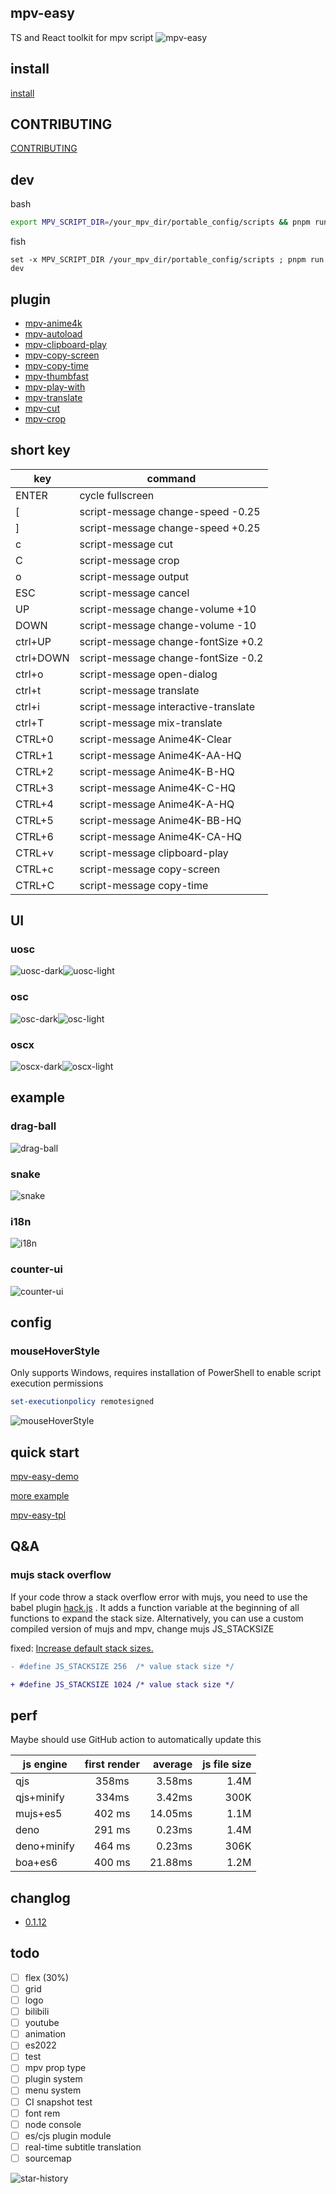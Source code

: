 ## mpv-easy

TS and React toolkit for mpv script
![mpv-easy](./assets/img/mpv-easy.gif)

## install

[install](./mpv-easy-react/install.md)

## CONTRIBUTING

[CONTRIBUTING](./mpv-easy-react/CONTRIBUTING.md)

## dev

bash

```bash
export MPV_SCRIPT_DIR=/your_mpv_dir/portable_config/scripts && pnpm run dev
```

fish

```fish
set -x MPV_SCRIPT_DIR /your_mpv_dir/portable_config/scripts ; pnpm run dev
```

## plugin

- [mpv-anime4k](./mpv-anime4k/readme.md)
- [mpv-autoload](./mpv-autoload/readme.md)
- [mpv-clipboard-play](./mpv-clipboard-play/readme.md)
- [mpv-copy-screen](./mpv-copy-screen/readme.md)
- [mpv-copy-time](./mpv-copy-time/readme.md)
- [mpv-thumbfast](./mpv-thumbfast/readme.md)
- [mpv-play-with](./mpv-play-with/readme.md)
- [mpv-translate](./mpv-translate/readme.md)
- [mpv-cut](./mpv-cut/readme.md)
- [mpv-crop](./mpv-crop/readme.md)

## short key

| key       | command                              |
| --------- | ------------------------------------ |
| ENTER     | cycle fullscreen                     |
| [         | script-message change-speed -0.25    |
| ]         | script-message change-speed +0.25    |
| c         | script-message cut                   |
| C         | script-message crop                  |
| o         | script-message output                |
| ESC       | script-message cancel                |
| UP        | script-message change-volume +10     |
| DOWN      | script-message change-volume -10     |
| ctrl+UP   | script-message change-fontSize +0.2  |
| ctrl+DOWN | script-message change-fontSize -0.2  |
| ctrl+o    | script-message open-dialog           |
| ctrl+t    | script-message translate             |
| ctrl+i    | script-message interactive-translate |
| ctrl+T    | script-message mix-translate         |
| CTRL+0    | script-message Anime4K-Clear         |
| CTRL+1    | script-message Anime4K-AA-HQ         |
| CTRL+2    | script-message Anime4K-B-HQ          |
| CTRL+3    | script-message Anime4K-C-HQ          |
| CTRL+4    | script-message Anime4K-A-HQ          |
| CTRL+5    | script-message Anime4K-BB-HQ         |
| CTRL+6    | script-message Anime4K-CA-HQ         |
| CTRL+v    | script-message clipboard-play        |
| CTRL+c    | script-message copy-screen           |
| CTRL+C    | script-message copy-time             |

## UI

### uosc

<div style="display: flex;">
  <img src="./assets/img/uosc-dark.webp" alt="uosc-dark"/>
  <img src="./assets/img/uosc-light.webp" alt="uosc-light"/>
</div>

### osc

<div style="display: flex;">
  <img src="./assets/img/osc-dark.webp" alt="osc-dark"/>
  <img src="./assets/img/osc-light.webp" alt="osc-light"/>
</div>

### oscx

<div style="display: flex;">
  <img src="./assets/img/oscx-dark.webp" alt="oscx-dark"/>
  <img src="./assets/img/oscx-light.webp" alt="oscx-light"/>
</div>

## example

### drag-ball

![drag-ball](./assets/img/drag-ball.gif)

### snake

![snake](./assets/img/snake.gif)

### i18n

![i18n](./assets/img/i18n.gif)

### counter-ui

![counter-ui](./assets/img/counter-ui.gif)

## config

### mouseHoverStyle

Only supports Windows, requires installation of PowerShell to enable script execution permissions

```powershell
set-executionpolicy remotesigned
```

![mouseHoverStyle](./assets/img/mouseHoverStyle.png)

## quick start

[mpv-easy-demo](https://github.com/ahaoboy/mpv-easy-demo)

[more example](./mpv-easy-react/src/example/)

[mpv-easy-tpl](https://github.com/mpv-easy/mpv-easy-tpl)

## Q&A

### mujs stack overflow

If your code throw a stack overflow error with mujs, you need to use the babel plugin [hack.js](./mpv-easy-react/src//babel//hack.js)
. It adds a function variable at the beginning of all functions to expand the stack size. Alternatively, you can use a custom compiled version of mujs and mpv, change mujs JS_STACKSIZE

fixed: [Increase default stack sizes.](https://github.com/ccxvii/mujs/commit/7e27931468a7c0f41b2c8a64c9cb6b069f47a5ac)

```diff
- #define JS_STACKSIZE 256	/* value stack size */

+ #define JS_STACKSIZE 1024	/* value stack size */
```

## perf

Maybe should use GitHub action to automatically update this

| js engine   | first render | average | js file size |
| ----------- | :----------: | ------: | -----------: |
| qjs         |    358ms     |  3.58ms |         1.4M |
| qjs+minify  |    334ms     |  3.42ms |         300K |
| mujs+es5    |    402 ms    | 14.05ms |         1.1M |
| deno        |    291 ms    |  0.23ms |         1.4M |
| deno+minify |    464 ms    |  0.23ms |         306K |
| boa+es6     |    400 ms    | 21.88ms |         1.2M |

## changlog

- [0.1.12](./assets/changelog/0.1.12.md)

## todo

- [ ] flex (30%)
- [ ] grid
- [ ] logo
- [ ] bilibili
- [ ] youtube
- [ ] animation
- [ ] es2022
- [ ] test
- [ ] mpv prop type
- [ ] plugin system
- [ ] menu system
- [ ] CI snapshot test
- [ ] font rem
- [ ] node console
- [ ] es/cjs plugin module
- [ ] real-time subtitle translation
- [ ] sourcemap

![star-history](https://api.star-history.com/svg?repos=mpv-easy/mpv-easy&type=Date)
